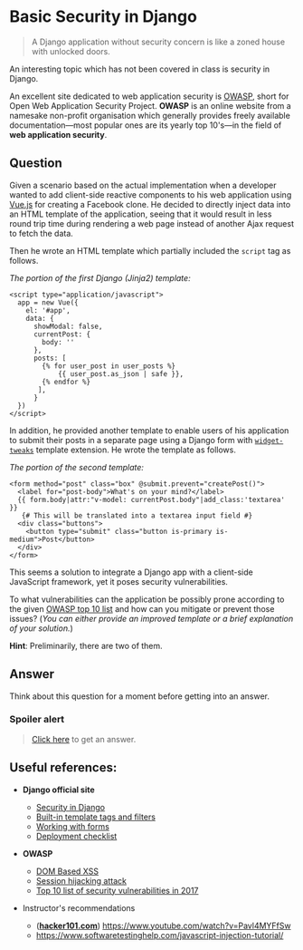 # Basic Security in Django

> A Django application without security concern is like a zoned house with unlocked doors.

An interesting topic which has not been covered in class is security in Django. 

An excellent site dedicated to web application security is [OWASP](https://www.owasp.org/index.php/Main_Page), short for Open Web Application Security Project. **OWASP** is an online website from a namesake non-profit organisation which generally provides freely available documentation—most popular ones are its yearly top 10's—in the field of **web application security**.

## Question

Given a scenario based on the actual implementation when a developer wanted to add client-side reactive components to his web application using [Vue.js](https://vuejs.org/) for creating a Facebook clone. He decided to directly inject data into an HTML template of the application, seeing that it would result in less round trip time during rendering a web page instead of another Ajax request to fetch the data.

Then he wrote an HTML template which partially included the `script` tag as follows.

_The portion of the first Django (Jinja2) template:_

```jinja
<script type="application/javascript">
  app = new Vue({
    el: '#app',
    data: {
      showModal: false,
      currentPost: {
        body: ''
      },
      posts: [
        {% for user_post in user_posts %}
            {{ user_post.as_json | safe }},
        {% endfor %}
       ],
      }
  })
</script>
```

In addition, he provided another template to enable users of his application to submit their posts in a separate page using a Django form with [`widget-tweaks`](https://pypi.org/project/django-widget-tweaks/) template extension. He wrote the template as follows.

_The portion of the second template:_

```jinja
<form method="post" class="box" @submit.prevent="createPost()">
  <label for="post-body">What's on your mind?</label>
  {{ form.body|attr:"v-model: currentPost.body"|add_class:'textarea' }}
   {# This will be translated into a textarea input field #}
  <div class="buttons">
    <button type="submit" class="button is-primary is-medium">Post</button>
  </div>
</form>
```

This seems a solution to integrate a Django app with a client-side JavaScript framework, yet it poses security vulnerabilities.

To what vulnerabilities can the application be possibly prone according to the given [OWASP top 10 list](https://www.owasp.org/index.php/Top_10-2017_Top_10) and how can you mitigate or prevent those issues? (*You can either provide an improved template or a brief explanation of your solution.*)

**Hint**: Preliminarily, there are two of them.

## Answer
Think about this question for a moment before getting into an answer.

### **Spoiler alert**
> [Click here](answer/README.md) to get an answer.


## Useful references:

- **Django official site**
  - [Security in Django](https://docs.djangoproject.com/en/2.2/topics/security/)
  - [Built-in template tags and filters](https://docs.djangoproject.com/en/2.2/ref/templates/builtins/)
  - [Working with forms](https://docs.djangoproject.com/en/2.2/topics/forms/)
  - [Deployment checklist](https://docs.djangoproject.com/en/2.1/howto/deployment/checklist/)
  
- **OWASP**
  - [DOM Based XSS](https://www.owasp.org/index.php/DOM_Based_XSS)
  - [Session hijacking attack](https://www.owasp.org/index.php/Session_hijacking_attack)
  - [Top 10 list of security vulnerabilities in 2017](https://www.owasp.org/index.php/Top_10-2017_Top_10)

- Instructor's recommendations
  - ([**hacker101.com**](https://www.hacker101.com/)) https://www.youtube.com/watch?v=Pavl4MYFfSw
  - https://www.softwaretestinghelp.com/javascript-injection-tutorial/